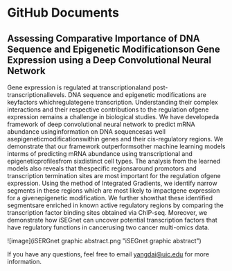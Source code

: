 # GitHub Documents

## Assessing Comparative Importance of DNA Sequence and Epigenetic Modificationson Gene Expression using a Deep Convolutional Neural Network

Gene  expression is  regulated  at transcriptionaland  post-transcriptionallevels.  DNA sequence and epigenetic modifications are keyfactors whichregulategene transcription. Understanding their  complex  interactions  and their  respective  contributions  to  the regulation  ofgene  expression remains  a  challenge  in  biological studies.  We have developeda framework   of deep   convolutional   neural   network   to   predict   mRNA abundance usinginformation on DNA  sequencesas  well  asepigeneticmodificationswithin  genes  and  their  cis-regulatory  regions.  We  demonstrate  that  our  framework outperformsother  machine  learning  models interms  of predicting  mRNA  abundance using transcriptional and epigeneticprofilesfrom sixdistinct cell types. The analysis from the learned models also reveals that thespecific  regionsaround  promotors  and transcription termination sites are most important for the regulation ofgene expression. Using the method of Integrated Gradients, we identify narrow segments in these regions which are most likely to impactgene expression for a givenepigenetic modification. We further  showthat  these identified segmentsare  enriched  in  known active  regulatory regions  by  comparing  the  transcription  factor  binding  sites  obtained  via  ChIP-seq. Moreover, we demonstrate how iSEGnet can uncover potential transcription factors that have regulatory functions in cancerusing two cancer multi-omics data.

![image](iSERGnet graphic abstract.png "iSEGnet graphic abstract")

If you have any questions, feel free to email yangdai@uic.edu for more information.

